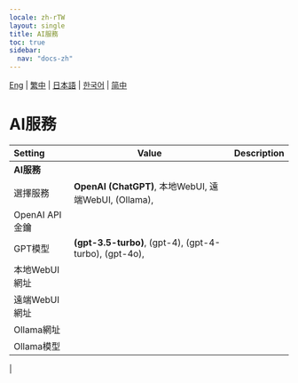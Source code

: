 ```yaml
---
locale: zh-rTW
layout: single
title: AI服務
toc: true
sidebar:
  nav: "docs-zh"
---
```

[Eng](/dancexr/menu/2025.4/chat/ai_service) | [繁中](/tw/dancexr/menu/2025.4/chat/ai_service) | [日本語](/jp/dancexr/menu/2025.4/chat/ai_service) | [한국어](/kr/dancexr/menu/2025.4/chat/ai_service) | [简中](/zh/dancexr/menu/2025.4/chat/ai_service)

# AI服務



| Setting | Value | Description |
| :--- | --- | :--- |
|**AI服務** | | 
| 選擇服務 | **OpenAI (ChatGPT)**, 本地WebUI, 遠端WebUI, (Ollama),  |  |
| OpenAI API金鑰 || 
| GPT模型 | **(gpt-3.5-turbo)**, (gpt-4), (gpt-4-turbo), (gpt-4o),  |  |
| 本地WebUI網址 || 
| 遠端WebUI網址 || 
| Ollama網址 || 
| Ollama模型 || 
|
